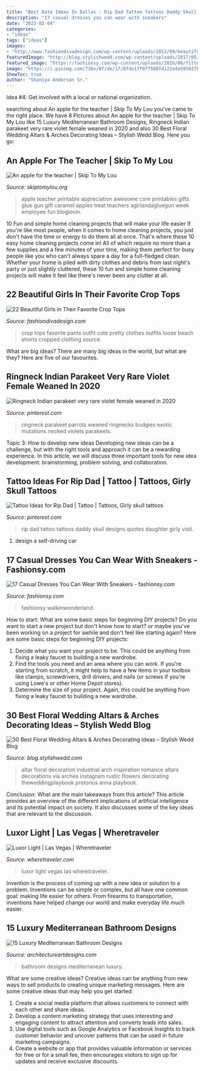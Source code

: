 ```yaml
---
title: "Best Date Ideas In Dallas : Rip Dad Tattoo Tattoos Daddy Skull Designs Quotes Daughter Girly Visit"
description: "17 casual dresses you can wear with sneakers"
date: "2023-02-04"
categories:
- "ideas"
tags: ["ideas"]
images:
- "http://www.fashiondivadesign.com/wp-content/uploads/2013/09/beautiful-top-15.jpg"
featuredImage: "http://blog.stylishwedd.com/wp-content/uploads/2017/05/industrial-romance-floral-wedding-inspiration.jpg"
featured_image: "https://fashionsy.com/wp-content/uploads/2016/06/fitted-dress-and-sneakers.jpg"
image: "https://i.pinimg.com/736x/8f/de/17/8fde17f077588fd122e4a595937b90db.jpg"
ShowToc: true
author: "Shaniya Anderson Sr."
---
```



Idea #4: Get involved with a local or national organization.
 

	

		
searching about An apple for the teacher | Skip To My Lou you've came to the right place. We have 8 Pictures about An apple for the teacher | Skip To My Lou like 15 Luxury Mediterranean Bathroom Designs, Ringneck Indian parakeet very rare violet female weaned in 2020 and also 30 Best Floral Wedding Altars &amp; Arches Decorating Ideas – Stylish Wedd Blog. Here you go:
		
    
## An Apple For The Teacher | Skip To My Lou

<img loading=lazy src="http://www.skiptomylou.org/wp-content/uploads/2016/04/teacher-appreciation-apple-treat-with-free-printables-a-girl-and-a-glue-gun-1.jpg" onerror="this.onerror=null;this.src='https://tse3.mm.bing.net/th?id=OIP.jvIxODDkwwrmNxip9wsDqwHaL_&amp;pid=15.1';" alt="An apple for the teacher | Skip To My Lou">

_Source: skiptomylou.org_

>apple teacher printable appreciation awesome core printables gifts glue gun gift caramel apples treat teachers agirlandagluegun week employee fun bloglovin. 

	

10 Fun and simple home cleaning projects that will make your life easier
If you're like most people, when it comes to home cleaning projects, you just don't have the time or energy to do them all at once. That's where these 10 easy home cleaning projects come in! All of which require no more than a few supplies and a few minutes of your time, making them perfect for busy people like you who can't always spare a day for a full-fledged clean. Whether your home is piled with dirty clothes and debris from last night's party or just slightly cluttered, these 10 fun and simple home cleaning projects will make it feel like there's never been any clutter at all.

    
## 22 Beautiful Girls In Their Favorite Crop Tops

<img loading=lazy src="http://www.fashiondivadesign.com/wp-content/uploads/2013/09/beautiful-top-15.jpg" onerror="this.onerror=null;this.src='https://tse2.mm.bing.net/th?id=OIP.3GvnlcjaYQai2pMN0e4XYQHaK3&amp;pid=15.1';" alt="22 Beautiful Girls in Their Favorite Crop Tops">

_Source: fashiondivadesign.com_

>crop tops favorite pants outfit cute pretty clothes outfits loose beach shorts cropped clothing source. 

	

What are big ideas?
There are many big ideas in the world, but what are they? Here are five of our favourites.

    
## Ringneck Indian Parakeet Very Rare Violet Female Weaned In 2020

<img loading=lazy src="https://i.pinimg.com/736x/ba/75/fb/ba75fb611fd44125eb32ebec19d0c986.jpg" onerror="this.onerror=null;this.src='https://tse4.mm.bing.net/th?id=OIP.c1jpUM56sqSubS2i6T0tmQHaKX&amp;pid=15.1';" alt="Ringneck Indian parakeet very rare violet female weaned in 2020">

_Source: pinterest.com_

>ringneck parakeet parrots weaned ringnecks budgies exotic mutations necked violets parakeets. 

	

Topic 3: How to develop new ideas
Developing new ideas can be a challenge, but with the right tools and approach it can be a rewarding experience. In this article, we will discuss three important tools for new idea development: brainstorming, problem solving, and collaboration.

    
## Tattoo Ideas For Rip Dad | Tattoo | Tattoos, Girly Skull Tattoos

<img loading=lazy src="https://i.pinimg.com/736x/8f/de/17/8fde17f077588fd122e4a595937b90db.jpg" onerror="this.onerror=null;this.src='https://tse3.mm.bing.net/th?id=OIP.TQlme8OrtbH1I8wti3hGAQHaJ3&amp;pid=15.1';" alt="Tattoo Ideas for Rip Dad | Tattoo | Tattoos, Girly skull tattoos">

_Source: pinterest.com_

>rip dad tattoo tattoos daddy skull designs quotes daughter girly visit. 

	

1. design a self-driving car 

    
## 17 Casual Dresses You Can Wear With Sneakers - Fashionsy.com

<img loading=lazy src="https://fashionsy.com/wp-content/uploads/2016/06/fitted-dress-and-sneakers.jpg" onerror="this.onerror=null;this.src='https://tse3.mm.bing.net/th?id=OIP.-i_Apprjf8sMtmynSIqOkAHaLH&amp;pid=15.1';" alt="17 Casual Dresses You Can Wear With Sneakers - fashionsy.com">

_Source: fashionsy.com_

>fashionsy walkinwonderland. 

	

How to start: What are some basic steps for beginning DIY projects?
Do you want to start a new project but don't know how to start? or maybe you've been working on a project for awhile and don't feel like starting again? Here are some basic steps for beginning DIY projects:
1. Decide what you want your project to be. This could be anything from fixing a leaky faucet to building a new wardrobe. 
2. Find the tools you need and an area where you can work. If you're starting from scratch, it might help to have a few items in your toolbox like clamps, screwdrivers, drill drivers, and nails (or screws if you're using Lowe's or other Home Depot stores). 
3. Determine the size of your project. Again, this could be anything from fixing a leaky faucet to building a new wardrobe. 

    
## 30 Best Floral Wedding Altars &amp; Arches Decorating Ideas – Stylish Wedd Blog

<img loading=lazy src="http://blog.stylishwedd.com/wp-content/uploads/2017/05/industrial-romance-floral-wedding-inspiration.jpg" onerror="this.onerror=null;this.src='https://tse3.mm.bing.net/th?id=OIP.AJYpI9At3fE7V369gkn7ZAHaLH&amp;pid=15.1';" alt="30 Best Floral Wedding Altars &amp; Arches Decorating Ideas – Stylish Wedd Blog">

_Source: blog.stylishwedd.com_

>altar floral decoration industrial arch inspiration romance altars decorations via arches instagram rustic flowers decorating theweddingplaybook pretorius anna playbook. 

	

Conclusion: What are the main takeaways from this article?
This article provides an overview of the different implications of artificial intelligence and its potential impact on society. It also discusses some of the key ideas that are relevant to the discussion.

    
## Luxor Light | Las Vegas | Wheretraveler

<img loading=lazy src="https://www.wheretraveler.com/sites/default/files/images/luxor_light.jpg" onerror="this.onerror=null;this.src='https://tse4.mm.bing.net/th?id=OIP.BygqcGeR_pPYkBiCYSz-FAHaK5&amp;pid=15.1';" alt="Luxor Light | Las Vegas | Wheretraveler">

_Source: wheretraveler.com_

>luxor light vegas las wheretraveler. 

	

Invention is the process of coming up with a new idea or solution to a problem. Inventions can be simple or complex, but all have one common goal: making life easier for others. From firearms to transportation, inventions have helped change our world and make everyday life much easier.

    
## 15 Luxury Mediterranean Bathroom Designs

<img loading=lazy src="https://www.architectureartdesigns.com/wp-content/uploads/2014/08/15-Luxury-Mediterranean-Bathroom-Designs-12.jpg" onerror="this.onerror=null;this.src='https://tse4.mm.bing.net/th?id=OIP.c0LLcUryS7UiLdIDNRJPJgHaJm&amp;pid=15.1';" alt="15 Luxury Mediterranean Bathroom Designs">

_Source: architectureartdesigns.com_

>bathroom designs mediterranean luxury. 

	

What are some creative ideas?
Creative ideas can be anything from new ways to sell products to creating unique marketing messages. Here are some creative ideas that may help you get started: 
1. Create a social media platform that allows customers to connect with each other and share ideas. 
2. Develop a content marketing strategy that uses interesting and engaging content to attract attention and converts leads into sales. 
3. Use digital tools such as Google Analytics or Facebook Insights to track customer behavior and uncover patterns that can be used in future marketing campaigns. 
4. Create a website or app that provides valuable information or services for free or for a small fee, then encourages visitors to sign up for updates and receive exclusive discounts.

